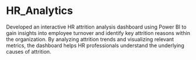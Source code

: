 # HR_Analytics
Developed an interactive HR attrition analysis dashboard using Power BI to gain insights into employee turnover and identify key attrition reasons within the organization. By analyzing attrition trends and visualizing relevant metrics, the dashboard helps HR professionals understand the underlying causes of attrition. 
